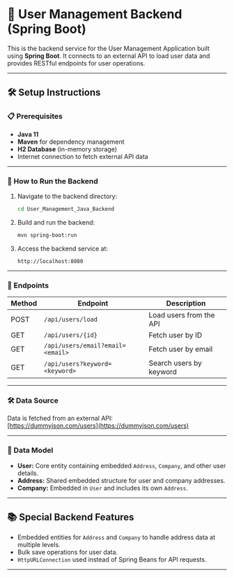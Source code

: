 # 🚀 User Management Backend (Spring Boot)

This is the backend service for the User Management Application built using **Spring Boot**. It connects to an external API to load user data and provides RESTful endpoints for user operations.

---

## 🛠 Setup Instructions

### 📋 Prerequisites
- **Java 11**
- **Maven** for dependency management
- **H2 Database** (in-memory storage)
- Internet connection to fetch external API data

---

### 🚀 How to Run the Backend

1. Navigate to the backend directory:
   ```bash
   cd User_Management_Java_Backend
   ```

2. Build and run the backend:
   ```bash
   mvn spring-boot:run
   ```

3. Access the backend service at:
   ```
   http://localhost:8080
   ```

---

### 🔄 Endpoints

| Method | Endpoint                          | Description                     |
|--------|------------------------------------|---------------------------------|
| POST   | `/api/users/load`                  | Load users from the API        |
| GET    | `/api/users/{id}`                  | Fetch user by ID               |
| GET    | `/api/users/email?email=<email>`   | Fetch user by email            |
| GET    | `/api/users?keyword=<keyword>`     | Search users by keyword        |

---

### 🛠 Data Source
Data is fetched from an external API:  
[https://dummyjson.com/users](https://dummyjson.com/users)

---

### 📑 Data Model
- **User:** Core entity containing embedded `Address`, `Company`, and other user details.
- **Address:** Shared embedded structure for user and company addresses.
- **Company:** Embedded in `User` and includes its own `Address`.

---

## 📚 Special Backend Features
- Embedded entities for `Address` and `Company` to handle address data at multiple levels.
- Bulk save operations for user data.
- `HttpURLConnection` used instead of Spring Beans for API requests.

---
